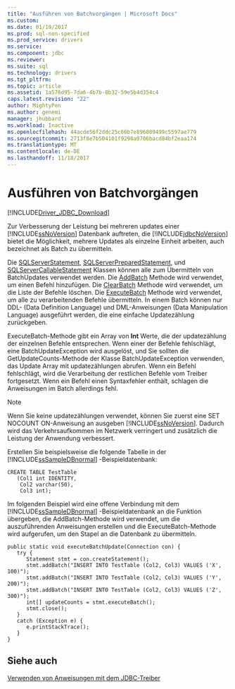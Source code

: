 ```yaml
---
title: "Ausführen von Batchvorgängen | Microsoft Docs"
ms.custom: 
ms.date: 01/19/2017
ms.prod: sql-non-specified
ms.prod_service: drivers
ms.service: 
ms.component: jdbc
ms.reviewer: 
ms.suite: sql
ms.technology: drivers
ms.tgt_pltfrm: 
ms.topic: article
ms.assetid: 1a576d95-7da6-4b7b-8b32-59e5b4d354c4
caps.latest.revision: "22"
author: MightyPen
ms.author: genemi
manager: jhubbard
ms.workload: Inactive
ms.openlocfilehash: 44acde56f2ddc25c66b7e896089499c5597ae779
ms.sourcegitcommit: 2713f8e7b504101f9298a0706bacd84bf2eaa174
ms.translationtype: MT
ms.contentlocale: de-DE
ms.lasthandoff: 11/18/2017
---
```

# <a name="performing-batch-operations"></a>Ausführen von Batchvorgängen
[!INCLUDE[Driver_JDBC_Download](../../includes/driver_jdbc_download.md)]

  Zur Verbesserung der Leistung bei mehreren updates einer [!INCLUDE[ssNoVersion](../../includes/ssnoversion_md.md)] Datenbank auftreten, die [!INCLUDE[jdbcNoVersion](../../includes/jdbcnoversion_md.md)] bietet die Möglichkeit, mehrere Updates als einzelne Einheit arbeiten, auch bezeichnet als Batch zu übermitteln.  
  
 Die [SQLServerStatement](../../connect/jdbc/reference/sqlserverstatement-class.md), [SQLServerPreparedStatement](../../connect/jdbc/reference/sqlserverpreparedstatement-class.md), und [SQLServerCallableStatement](../../connect/jdbc/reference/sqlservercallablestatement-class.md) Klassen können alle zum Übermitteln von BatchUpdates verwendet werden. Die [AddBatch](../../connect/jdbc/reference/addbatch-method-sqlserverpreparedstatement.md) Methode wird verwendet, um einen Befehl hinzufügen. Die [ClearBatch](../../connect/jdbc/reference/clearbatch-method-sqlserverpreparedstatement.md) Methode wird verwendet, um die Liste der Befehle löschen. Die [ExecuteBatch](../../connect/jdbc/reference/executebatch-method-sqlserverstatement.md) Methode wird verwendet, um alle zu verarbeitenden Befehle übermitteln. In einem Batch können nur DDL- (Data Definition Language) und DML-Anweisungen (Data Manipulation Language) ausgeführt werden, die eine einfache Updatezählung zurückgeben.  
  
 ExecuteBatch-Methode gibt ein Array von **Int** Werte, die der updatezählung der einzelnen Befehle entsprechen. Wenn einer der Befehle fehlschlägt, eine BatchUpdateException wird ausgelöst, und Sie sollten die GetUpdateCounts-Methode der Klasse BatchUpdateException verwenden, das Update Array mit updatezählungen abrufen. Wenn ein Befehl fehlschlägt, wird die Verarbeitung der restlichen Befehle vom Treiber fortgesetzt. Wenn ein Befehl einen Syntaxfehler enthält, schlagen die Anweisungen im Batch allerdings fehl.  
  
> [!NOTE]  
>  Wenn Sie keine updatezählungen verwendet, können Sie zuerst eine SET NOCOUNT ON-Anweisung an ausgeben [!INCLUDE[ssNoVersion](../../includes/ssnoversion_md.md)]. Dadurch wird das Verkehrsaufkommen im Netzwerk verringert und zusätzlich die Leistung der Anwendung verbessert.  
  
 Erstellen Sie beispielsweise die folgende Tabelle in der [!INCLUDE[ssSampleDBnormal](../../includes/sssampledbnormal_md.md)] -Beispieldatenbank:  
  
```  
CREATE TABLE TestTable   
   (Col1 int IDENTITY,   
    Col2 varchar(50),   
    Col3 int);  
```  
  
 Im folgenden Beispiel wird eine offene Verbindung mit dem [!INCLUDE[ssSampleDBnormal](../../includes/sssampledbnormal_md.md)] -Beispieldatenbank an die Funktion übergeben, die AddBatch-Methode wird verwendet, um die auszuführenden Anweisungen erstellen und die ExecuteBatch-Methode wird aufgerufen, um den Stapel an die Datenbank zu übermitteln.  
  
```  
public static void executeBatchUpdate(Connection con) {  
   try {  
      Statement stmt = con.createStatement();  
      stmt.addBatch("INSERT INTO TestTable (Col2, Col3) VALUES ('X', 100)");  
      stmt.addBatch("INSERT INTO TestTable (Col2, Col3) VALUES ('Y', 200)");  
      stmt.addBatch("INSERT INTO TestTable (Col2, Col3) VALUES ('Z', 300)");  
      int[] updateCounts = stmt.executeBatch();  
      stmt.close();  
   }  
   catch (Exception e) {  
      e.printStackTrace();  
   }  
}  
```  
  
## <a name="see-also"></a>Siehe auch  
 [Verwenden von Anweisungen mit dem JDBC-Treiber](../../connect/jdbc/using-statements-with-the-jdbc-driver.md)  
  
  
